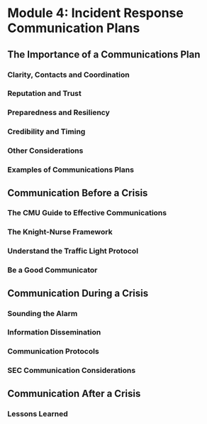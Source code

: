 # Module 4: Incident Response Communication Plans

## The Importance of a Communications Plan

### Clarity, Contacts and Coordination



### Reputation and Trust



### Preparedness and Resiliency



### Credibility and Timing



### Other Considerations



### Examples of Communications Plans



## Communication Before a Crisis

### The CMU Guide to Effective Communications



### The Knight-Nurse Framework



### Understand the Traffic Light Protocol



### Be a Good Communicator



## Communication During a Crisis

### Sounding the Alarm



### Information Dissemination



### Communication Protocols



### SEC Communication Considerations



## Communication After a Crisis

### Lessons Learned
